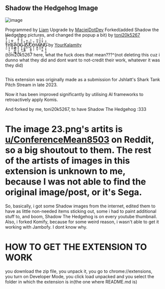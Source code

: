 <h2> Shadow the Hedgehog Image </h2>

![image](https://github.com/user-attachments/assets/e1fe663d-d157-4729-800b-a7bffaf284e8)


Programmed by [Liam](https://www.youtube.com/@puffbee21)
Upgrade by [MaciejDotDev](https://github.com/MaciejDotDev/)
Forked(added Shadow the Hedgehog pictures, and changed the popup a bit) by [toni20k5267](https://github.com/toni20k5267/)

T̵̡̤̰̑͊̀̓̌̀͂͝H̷̛͈͉͈͕̥̹̆̾͐͜E̶̡̬̥̍͌͆ ̴̞̮͍̣͉̗̺͋F̵͈̳͈̰̩͔͇̞̔Ơ̶̡̼̞̦̱̤̝̌̓͒͊̽͘͜͠G̴̢͎̭̘̑̂̑͋̉̎̓͆͜ ̷̤̣͖͙͎͗̆̄Ị̸͔̙̯̰̕ͅS̷̱͖̃̆͌ ̸̤̭͊̃͑̕C̷̙͓̟͇̭̦̫̐̓̔Ȯ̵̡̦͉̎ͅM̴̢̻̺͎̊̃̆͆͘Ǐ̸͕̘̰̽̂̍̓̀N̸̢̛̻̦͈͖̈́͊̀̓Ġ̴̛̖̦̱̟̘͙̺̣̃̉ by [YourKalamity](https://github.com/YourKalamity/)


(toni20k5267 here, what the fuck does that mean???^(not deleting this cuz i dunno what they did and dont want to not-credit their work, whatever it was they did)
<br />

## 

This extension was originally made as a submission for Jshlatt's Shark Tank Pitch Stream in late 2023.

Now it has been improved significantly by utilising AI frameworks to retroactively apply Komis.

And forked by me, toni20k5267, to have Shadow The Hedgehog :333

# The image 23.png's artits is [u/ConferenceMean8503](https://www.reddit.com/user/ConferenceMean8503/) on Reddit, so a big shoutout to them. The rest of the artists of images in this extension is unknown to me, because I was not able to find the original image/post, or it's Sega.


So, basically, i got some Shadow images from the internet, edited them to have as little non-needed items sticking out, some i had to paint additional stuff to, and boom, Shadow The Hedgehog is on every youtube thumbnail. Also, i forked Komify, because for some weird reason, i wasn't able to get it working with Jambofy. I dont know why.

# HOW TO GET THE EXTENSION TO WORK
you download the zip file, you unpack it, you go to chrome://extensions, you turn on Developer Mode, you click load unpacked and you select the folder in which the extension is in(the one where README.md is)
